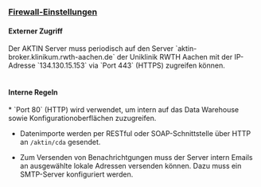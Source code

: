 <h3><u>Firewall-Einstellungen</u></h3>

<h4>Externer Zugriff</h4>
Der AKTIN Server muss periodisch auf den Server `aktin-broker.klinikum.rwth-aachen.de` der Uniklinik RWTH Aachen mit der IP-Adresse `134.130.15.153` via `Port 443` (HTTPS) zugreifen können.
<br></br>

<h4>Interne Regeln</h4>
* `Port 80` (HTTP) wird verwendet, um intern auf das Data Warehouse sowie Konfigurationoberflächen zuzugreifen.

* Datenimporte werden per RESTful oder SOAP-Schnittstelle über HTTP an `/aktin/cda` gesendet.

* Zum Versenden von Benachrichtgungen muss der Server intern Emails an ausgewählte lokale Adressen versenden können. Dazu muss ein SMTP-Server konfiguriert werden.
